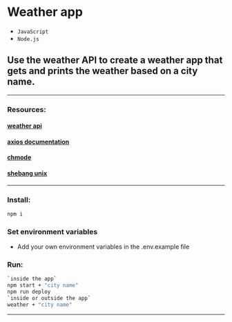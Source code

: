 # Weather app
- `JavaScript` 
- `Node.js`
## Use the weather API to create a weather app that gets and prints the weather based on a city name.
---
### Resources:
#### [weather api](https://www.weatherapi.com/)
#### [axios documentation](https://www.npmjs.com/package/axios)
#### [chmode](https://www.computerhope.com/unix/uchmod.htm)
#### [shebang unix](https://wiki.ubuntuusers.de/Shebang_f%C3%BCr_Shellskripte/)
---
### Install:
```bash
npm i
```
### Set environment variables
- Add your own environment variables in the .env.example file
### Run:
```bash
`inside the app`
npm start + "city name" 
npm run deploy
`inside or outside the app`
weather + "city name" 
```
---
